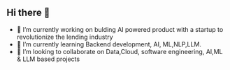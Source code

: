 ## Hi there 👋
- 🔭 I’m currently working on bulding AI powered product with a startup to revolutionize the lending industry
- 🌱 I’m currently learning Backend development, AI, ML,NLP,LLM.
- 👯 I’m looking to collaborate on Data,Cloud, software engineering, AI,ML & LLM based projects
  
